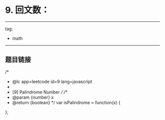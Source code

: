 # 9. 回文数：

---
tag:
  - math
---

## 题目链接




/*
 * @lc app=leetcode id=9 lang=javascript
 *
 * [9] Palindrome Number
 */
/**
 * @param {number} x
 * @return {boolean}
 */
var isPalindrome = function(x) {
    
};

<disqus />
